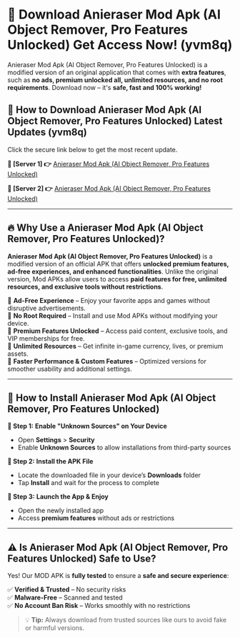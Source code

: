 # 🤖 Download Anieraser Mod Apk (AI Object Remover, Pro Features Unlocked) Get Access Now! (yvm8q)

Anieraser Mod Apk (AI Object Remover, Pro Features Unlocked) is a modified version of an original application that comes with **extra features**, such as **no ads, premium unlocked all, unlimited resources, and no root requirements**. Download now – it's **safe, fast and 100% working!**

## **📱 How to Download Anieraser Mod Apk (AI Object Remover, Pro Features Unlocked) Latest Updates (yvm8q)**  
Click the secure link below to get the most recent update.  

 **📌 [Server 1] 👉** [Anieraser Mod Apk (AI Object Remover, Pro Features Unlocked)](https://hapymods.com?title=Anieraser+Mod+Apk+(AI+Object+Remover,+Pro+Features+Unlocked))

 **📌 [Server 2] 👉** [Anieraser Mod Apk (AI Object Remover, Pro Features Unlocked)](https://hapymods.com?title=Anieraser+Mod+Apk+(AI+Object+Remover,+Pro+Features+Unlocked))

---

## **🔥 Why Use a Anieraser Mod Apk (AI Object Remover, Pro Features Unlocked)?**  

**Anieraser Mod Apk (AI Object Remover, Pro Features Unlocked)** is a modified version of an official APK that offers **unlocked premium features, ad-free experiences, and enhanced functionalities**. Unlike the original version, Mod APKs allow users to access **paid features for free, unlimited resources, and exclusive tools without restrictions**.

🔽 **Ad-Free Experience** – Enjoy your favorite apps and games without disruptive advertisements.  
🔽 **No Root Required** – Install and use Mod APKs without modifying your device.  
🔽 **Premium Features Unlocked** – Access paid content, exclusive tools, and VIP memberships for free.  
🔽 **Unlimited Resources** – Get infinite in-game currency, lives, or premium assets.  
🔽 **Faster Performance & Custom Features** – Optimized versions for smoother usability and additional settings.  

---

## **🚀 How to Install Anieraser Mod Apk (AI Object Remover, Pro Features Unlocked)**  

**🔹 Step 1:** **Enable "Unknown Sources" on Your Device**  
- Open **Settings** > **Security**  
- Enable **Unknown Sources** to allow installations from third-party sources  

**🔹 Step 2:** **Install the APK File**  
- Locate the downloaded file in your device’s **Downloads** folder  
- Tap **Install** and wait for the process to complete  

**🔹 Step 3:** **Launch the App & Enjoy**  
- Open the newly installed app  
- Access **premium features** without ads or restrictions  

---

## **⚠️ Is Anieraser Mod Apk (AI Object Remover, Pro Features Unlocked) Safe to Use?**  

Yes! Our MOD APK is **fully tested** to ensure a **safe and secure experience**:

✅ **Verified & Trusted** – No security risks  
✅ **Malware-Free** – Scanned and tested  
✅ **No Account Ban Risk** – Works smoothly with no restrictions  

> 💡 **Tip:** Always download from trusted sources like ours to avoid fake or harmful versions.